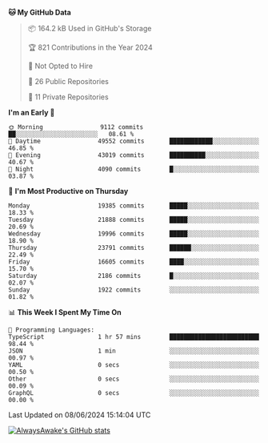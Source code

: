<!--START_SECTION:waka-->
**🐱 My GitHub Data** 

> 📦 164.2 kB Used in GitHub's Storage 
 > 
> 🏆 821 Contributions in the Year 2024
 > 
> 🚫 Not Opted to Hire
 > 
> 📜 26 Public Repositories 
 > 
> 🔑 11 Private Repositories 
 > 
**I'm an Early 🐤** 

```text
🌞 Morning                9112 commits        ██░░░░░░░░░░░░░░░░░░░░░░░   08.61 % 
🌆 Daytime                49552 commits       ████████████░░░░░░░░░░░░░   46.85 % 
🌃 Evening                43019 commits       ██████████░░░░░░░░░░░░░░░   40.67 % 
🌙 Night                  4090 commits        █░░░░░░░░░░░░░░░░░░░░░░░░   03.87 % 
```
📅 **I'm Most Productive on Thursday** 

```text
Monday                   19385 commits       █████░░░░░░░░░░░░░░░░░░░░   18.33 % 
Tuesday                  21888 commits       █████░░░░░░░░░░░░░░░░░░░░   20.69 % 
Wednesday                19996 commits       █████░░░░░░░░░░░░░░░░░░░░   18.90 % 
Thursday                 23791 commits       ██████░░░░░░░░░░░░░░░░░░░   22.49 % 
Friday                   16605 commits       ████░░░░░░░░░░░░░░░░░░░░░   15.70 % 
Saturday                 2186 commits        █░░░░░░░░░░░░░░░░░░░░░░░░   02.07 % 
Sunday                   1922 commits        ░░░░░░░░░░░░░░░░░░░░░░░░░   01.82 % 
```


📊 **This Week I Spent My Time On** 

```text
💬 Programming Languages: 
TypeScript               1 hr 57 mins        █████████████████████████   98.44 % 
JSON                     1 min               ░░░░░░░░░░░░░░░░░░░░░░░░░   00.97 % 
YAML                     0 secs              ░░░░░░░░░░░░░░░░░░░░░░░░░   00.50 % 
Other                    0 secs              ░░░░░░░░░░░░░░░░░░░░░░░░░   00.09 % 
GraphQL                  0 secs              ░░░░░░░░░░░░░░░░░░░░░░░░░   00.00 % 
```


 Last Updated on 08/06/2024 15:14:04 UTC
<!--END_SECTION:waka-->

[![AlwaysAwake's GitHub stats](https://github-readme-stats.vercel.app/api?username=AlwaysAwake&show_icons=true&theme=github_dark&count_private=true)](https://github.com/AlwaysAwake/AlwaysAwake)
